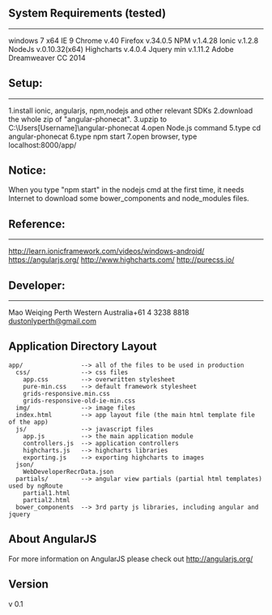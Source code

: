 ## System Requirements (tested)
-------------------------------
windows 7 x64
IE 9
Chrome v.40
Firefox v.34.0.5
NPM v.1.4.28
Ionic v.1.2.8
NodeJs v.0.10.32(x64)
Highcharts v.4.0.4
Jquery min v.1.11.2
Adobe Dreamweaver CC 2014

## Setup:
--------------------------------
1.install ionic, angularjs, npm,nodejs and other relevant SDKs
2.download the whole zip of "angular-phonecat".
3.upzip to C:\Users\[Username]\angular-phonecat
4.open Node.js command
5.type cd angular-phonecat
6.type npm start
7.open browser, type localhost:8000/app/

## Notice:
When you type "npm start" in the nodejs cmd at the first time, it needs Internet to download some bower_components and node_modules files.

## Reference:
---------------------------------
http://learn.ionicframework.com/videos/windows-android/
https://angularjs.org/
http://www.highcharts.com/
http://purecss.io/

## Developer:
---------------------------------
Mao Weiqing
Perth Western Australia+61 4 3238 8818
dustonlyperth@gmail.com


## Application Directory Layout

    app/                --> all of the files to be used in production
      css/              --> css files
        app.css         --> overwritten stylesheet
		pure-min.css	--> default framework stylesheet
		grids-responsive.min.css
		grids-responsive-old-ie-min.css
      img/              --> image files
      index.html        --> app layout file (the main html template file of the app)
      js/               --> javascript files
        app.js          --> the main application module
        controllers.js  --> application controllers
		highcharts.js	--> highcharts libraries
		exporting.js	--> exporting highcharts to images
	  json/
		WebDeveloperRecrData.json
      partials/         --> angular view partials (partial html templates) used by ngRoute
        partial1.html
        partial2.html
      bower_components  --> 3rd party js libraries, including angular and jquery


## About AngularJS

For more information on AngularJS please check out http://angularjs.org/

[7 Zip]: http://www.7-zip.org/
[angular-seed]: https://github.com/angular/angular-seed
[DI]: http://docs.angularjs.org/guide/di
[directive]: http://docs.angularjs.org/guide/directive
[filterFilter]: http://docs.angularjs.org/api/ng/filter/filter
[git-home]: http://git-scm.com
[git-github]: http://help.github.com/set-up-git-redirect
[ngRepeat]: http://docs.angularjs.org/api/ng/directive/ngRepeat
[ngView]: http://docs.angularjs.org/api/ngRoute/directive/ngView
[node-download]: http://nodejs.org/download/
[$resource]: http://docs.angularjs.org/api/ngResource/service/$resource
[$route]: http://docs.angularjs.org/api/ngRoute/service/$route
[protractor]: https://github.com/angular/protractor
[jasmine]: http://pivotal.github.com/jasmine/
[karma]: http://karma-runner.github.io

## Version
v 0.1